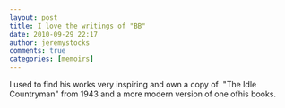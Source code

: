 ```yaml
---
layout: post
title: I love the writings of "BB"
date: 2010-09-29 22:17
author: jeremystocks
comments: true
categories: [memoirs]
---
```

I used to find his works very inspiring and own a copy of  "The Idle Countryman" from 1943 and a more modern version of one ofhis books.
